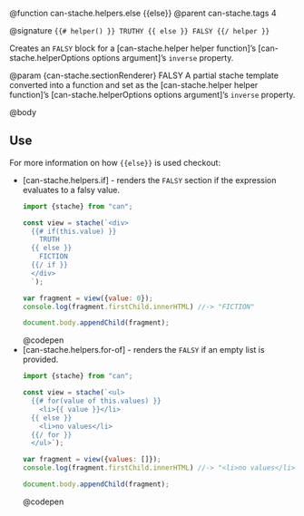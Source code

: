 @function can-stache.helpers.else {{else}}
@parent can-stache.tags 4

@signature `{{# helper() }} TRUTHY {{ else }} FALSY {{/ helper }}`

  Creates an `FALSY` block for a [can-stache.helper helper function]’s
  [can-stache.helperOptions options argument]’s `inverse` property.

  @param {can-stache.sectionRenderer} FALSY A partial stache template
  converted into a function and set as the [can-stache.helper helper function]’s
  [can-stache.helperOptions options argument]’s `inverse` property.

@body

## Use

For more information on how `{{else}}` is used checkout:

- [can-stache.helpers.if] - renders the `FALSY` section if the expression evaluates to a falsy value.
  ```js
  import {stache} from "can";

  const view = stache(`<div>
    {{# if(this.value) }}
      TRUTH
    {{ else }}
      FICTION
    {{/ if }}
	</div>
    `);

  var fragment = view({value: 0});
  console.log(fragment.firstChild.innerHTML) //-> "FICTION"

  document.body.appendChild(fragment);
  ```
  @codepen
- [can-stache.helpers.for-of] - renders the `FALSY` if an empty list is provided.
  ```js
  import {stache} from "can";

  const view = stache(`<ul>
    {{# for(value of this.values) }}
      <li>{{ value }}</li>
    {{ else }}
      <li>no values</li>
    {{/ for }}
    </ul>`);

  var fragment = view({values: []});
  console.log(fragment.firstChild.innerHTML) //-> "<li>no values</li>"

  document.body.appendChild(fragment);
  ```
  @codepen

